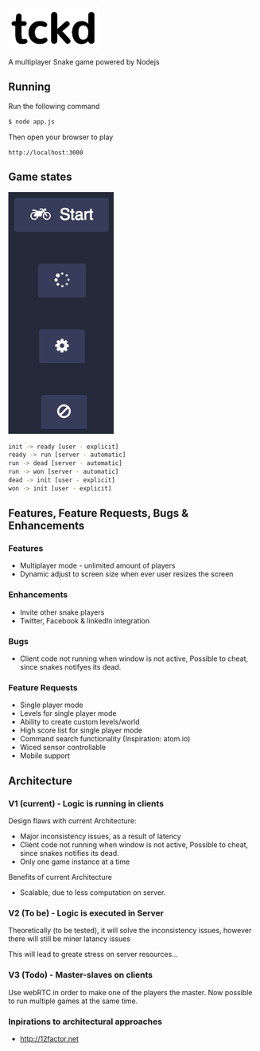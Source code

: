 [![tckd logo](img/tckd.png)](http://tckd.me/)

  A multiplayer Snake game powered by Nodejs

## Running

  Run the following command
```bash
$ node app.js
```

  Then open your browser to play
```web
http://localhost:3000
```

## Game states
![tckd logo](img/states.png)

```bash
init -> ready [user - explicit]
ready -> run [server - automatic]
run -> dead [server - automatic]
run -> won [server - automatic]
dead -> init [user - explicit]
won -> init [user - explicit]
```

## Features, Feature Requests, Bugs & Enhancements

### Features

  * Multiplayer mode - unlimited amount of players
  * Dynamic adjust to screen size when ever user resizes the screen

### Enhancements

  * Invite other snake players
  * Twitter, Facebook & linkedIn integration

### Bugs

  * Client code not running when window is not active, Possible to cheat, since snakes notifyes its dead.

### Feature Requests
  * Single player mode
  * Levels for single player mode
  * Ability to create custom levels/world
  * High score list for single player mode
  * Command search functionality (Inspiration: atom.io)
  * Wiced sensor controllable
  * Mobile support

## Architecture

### V1 (current) - Logic is running in clients

Design flaws with current Architecture:

  * Major inconsistency issues, as a result of latency
  * Client code not running when window is not active, Possible to cheat, since snakes notifies its dead.
  * Only one game instance at a time

Benefits of current Architecture
  * Scalable, due to less computation on server.

### V2 (To be) - Logic is executed in Server

Theoretically (to be tested), it will solve the inconsistency issues, however there will still be miner latancy issues

This will lead to greate stress on server resources...

### V3 (Todo) - Master-slaves on clients

Use webRTC in order to make one of the players the master.
Now possible to run multiple games at the same time.

### Inpirations to architectural approaches

  * http://12factor.net
